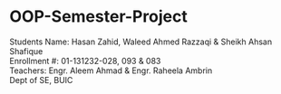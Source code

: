 # OOP-Semester-Project
Students Name: Hasan Zahid, Waleed Ahmed Razzaqi & Sheikh Ahsan Shafique  
Enrollment #: 01-131232-028, 093 & 083  
Teachers: Engr. Aleem Ahmad & Engr. Raheela Ambrin  
Dept of SE, BUIC
